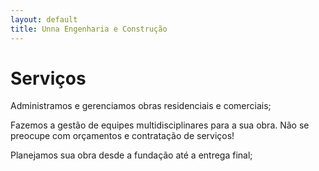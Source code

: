 ```yaml
---
layout: default
title: Unna Engenharia e Construção
---
```


# Serviços

Administramos e gerenciamos obras residenciais e comerciais;

Fazemos a gestão de equipes multidisciplinares para a sua obra. Não se preocupe com orçamentos e contratação de serviços!

Planejamos sua obra desde a fundação até a entrega final;

